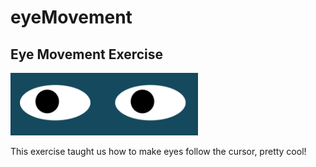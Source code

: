 # eyeMovement
## Eye Movement Exercise
<img src= "eyes.PNG" width='300'/>

This exercise taught us how to make eyes follow the cursor, pretty cool! 
